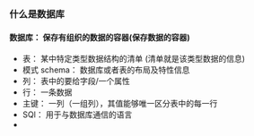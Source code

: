 ### 什么是数据库

#### 数据库： 保存有组织的数据的容器(保存数据的容器)

+ 表： 某中特定类型数据结构的清单 (清单就是该类型数据的信息)
+ 模式 schema： 数据库或者表的布局及特性信息
+ 列： 表中的要给字段/一个属性
+ 行： 一条数据
+ 主键： 一列（一组列），其值能够唯一区分表中的每一行
+ SQl： 用于与数据库通信的语言
+ 
